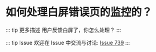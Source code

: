 # 如何处理白屏错误页的监控的？

::: tip 更多描述 
 用户反馈白屏了，你怎么处理？ 
::: 

::: tip Issue 
 欢迎在 Issue 中交流与讨论: [Issue 739](https://github.com/shfshanyue/Daily-Question/issues/739) 
:::



